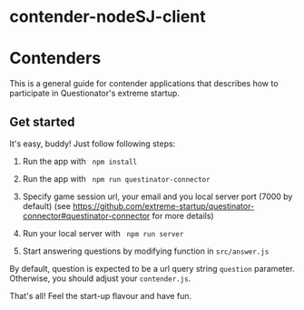 # contender-nodeSJ-client

# Contenders

This is a general guide for contender applications that describes how to  
participate in Questionator's extreme startup.

## Get started

It's easy, buddy! Just follow following steps:
1. Run the app with ``` npm install```
2. Run the app with ``` npm run questinator-connector```
3. Specify game session url, your email and you local server port (7000 by default) (see https://github.com/extreme-startup/questinator-connector#questinator-connector for more details)

4. Run your local server with ``` npm run server```
 
5. Start answering questions by modifying function in ```src/answer.js```
 
By default, question is expected to be a url query string  ```question``` parameter. Otherwise, you should adjust your ```contender.js```.    

That's all! Feel the start-up flavour and have fun.
